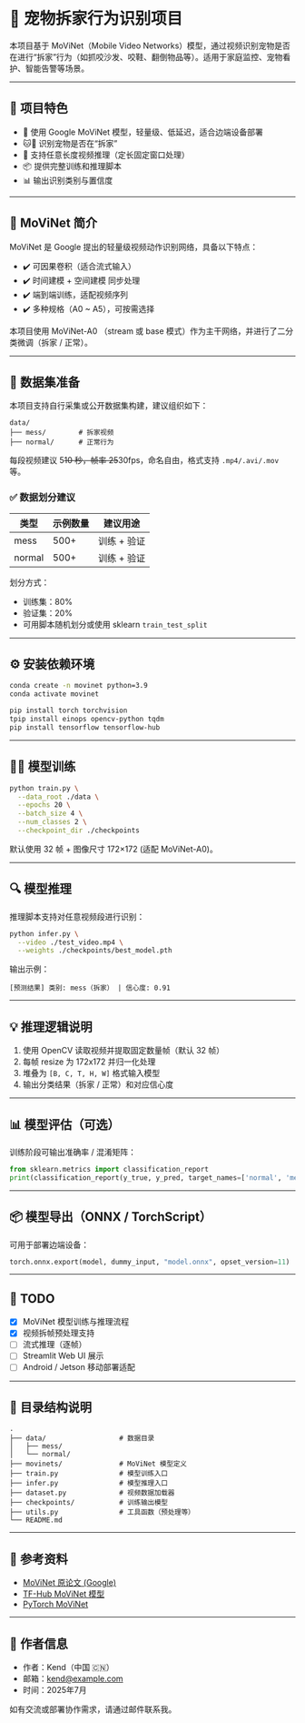 # 🐶 宠物拆家行为识别项目

本项目基于 MoViNet（Mobile Video Networks）模型，通过视频识别宠物是否在进行“拆家”行为（如抓咬沙发、咬鞋、翻倒物品等）。适用于家庭监控、宠物看护、智能告警等场景。

---

## 📌 项目特色

* 🚀 使用 Google MoViNet 模型，轻量级、低延迟，适合边端设备部署
* 🐱🐶 识别宠物是否在“拆家”
* 🎥 支持任意长度视频推理（定长固定窗口处理）
* 📦 提供完整训练和推理脚本
* 📊 输出识别类别与置信度

---

## 🧠 MoViNet 简介

MoViNet 是 Google 提出的轻量级视频动作识别网络，具备以下特点：

* ✔️ 可因果卷积（适合流式输入）
* ✔️ 时间建模 + 空间建模 同步处理
* ✔️ 端到端训练，适配视频序列
* ✔️ 多种规格（A0 \~ A5），可按需选择

本项目使用 MoViNet-A0 （stream 或 base 模式）作为主干网络，并进行了二分类微调（拆家 / 正常）。

---

## 📁 数据集准备

本项目支持自行采集或公开数据集构建，建议组织如下：

```
data/
├── mess/        # 拆家视频
├── normal/      # 正常行为
```

每段视频建议 5~~10 秒，帧率 25~~30fps，命名自由，格式支持 `.mp4/.avi/.mov` 等。

### ✅ 数据划分建议

| 类型     | 示例数量 | 建议用途    |
| ------ | ---- | ------- |
| mess   | 500+ | 训练 + 验证 |
| normal | 500+ | 训练 + 验证 |

划分方式：

* 训练集：80%
* 验证集：20%
* 可用脚本随机划分或使用 sklearn `train_test_split`

---

## ⚙️ 安装依赖环境

```bash
conda create -n movinet python=3.9
conda activate movinet

pip install torch torchvision
tpip install einops opencv-python tqdm
pip install tensorflow tensorflow-hub
```

---

## 🏋️‍♂️ 模型训练

```bash
python train.py \
  --data_root ./data \
  --epochs 20 \
  --batch_size 4 \
  --num_classes 2 \
  --checkpoint_dir ./checkpoints
```

默认使用 32 帧 + 图像尺寸 172×172 (适配 MoViNet-A0)。

---

## 🔍 模型推理

推理脚本支持对任意视频段进行识别：

```bash
python infer.py \
  --video ./test_video.mp4 \
  --weights ./checkpoints/best_model.pth
```

输出示例：

```
[预测结果] 类别: mess（拆家） | 信心度: 0.91
```

---

## 💡 推理逻辑说明

1. 使用 OpenCV 读取视频并提取固定数量帧（默认 32 帧）
2. 每帧 resize 为 172x172 并归一化处理
3. 堆叠为 `[B, C, T, H, W]` 格式输入模型
4. 输出分类结果（拆家 / 正常）和对应信心度

---

## 📊 模型评估（可选）

训练阶段可输出准确率 / 混淆矩阵：

```python
from sklearn.metrics import classification_report
print(classification_report(y_true, y_pred, target_names=['normal', 'mess']))
```

---

## 📦 模型导出（ONNX / TorchScript）

可用于部署边端设备：

```python
torch.onnx.export(model, dummy_input, "model.onnx", opset_version=11)
```

---

## 🚧 TODO

* [x] MoViNet 模型训练与推理流程
* [x] 视频拆帧预处理支持
* [ ] 流式推理（逐帧）
* [ ] Streamlit Web UI 展示
* [ ] Android / Jetson 移动部署适配

---

## 📌 目录结构说明

```
.
├── data/                  # 数据目录
│   ├── mess/
│   └── normal/
├── movinets/              # MoViNet 模型定义
├── train.py               # 模型训练入口
├── infer.py               # 模型推理入口
├── dataset.py             # 视频数据加载器
├── checkpoints/           # 训练输出模型
├── utils.py               # 工具函数（预处理等）
└── README.md
```

---

## 📌 参考资料

* [MoViNet 原论文 (Google)](https://arxiv.org/abs/2103.11511)
* [TF-Hub MoViNet 模型](https://tfhub.dev/s?deployment-format=lite&q=movinet)
* [PyTorch MoViNet](https://github.com/tensorflow/models/tree/master/official/projects/movinet)

---

## 👤 作者信息

* 作者：Kend（中国 🇨🇳）
* 邮箱：[kend@example.com](mailto:kend@example.com)
* 时间：2025年7月

如有交流或部署协作需求，请通过邮件联系我。
